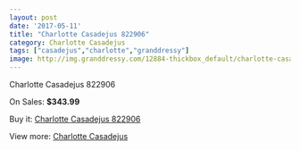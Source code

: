 ```yaml
---
layout: post
date: '2017-05-11'
title: "Charlotte Casadejus 822906"
category: Charlotte Casadejus
tags: ["casadejus","charlotte","granddressy"]
image: http://img.granddressy.com/12884-thickbox_default/charlotte-casadejus-822906.jpg
---
```

Charlotte Casadejus 822906

On Sales: **$343.99**
<a href="https://www.granddressy.com/en/charlotte-casadejus/11963-charlotte-casadejus-822906.html"><amp-img layout="responsive" width="600" height="600" src="//img.granddressy.com/12884-thickbox_default/charlotte-casadejus-822906.jpg" alt="Charlotte Casadejus 822906 0" /></a>

Buy it: [Charlotte Casadejus 822906](https://www.granddressy.com/en/charlotte-casadejus/11963-charlotte-casadejus-822906.html "Charlotte Casadejus 822906")

View more: [Charlotte Casadejus](https://www.granddressy.com/en/240-charlotte-casadejus "Charlotte Casadejus")